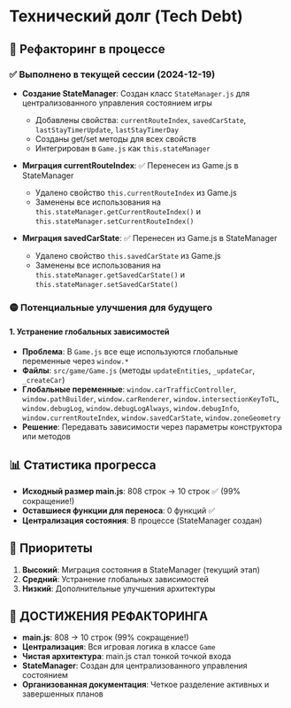 # Технический долг (Tech Debt)

## 🔄 Рефакторинг в процессе

### ✅ Выполнено в текущей сессии (2024-12-19)
- **Создание StateManager**: Создан класс `StateManager.js` для централизованного управления состоянием игры
  - Добавлены свойства: `currentRouteIndex`, `savedCarState`, `lastStayTimerUpdate`, `lastStayTimerDay`
  - Созданы get/set методы для всех свойств
  - Интегрирован в `Game.js` как `this.stateManager`

- **Миграция currentRouteIndex**: ✅ Перенесен из Game.js в StateManager
  - Удалено свойство `this.currentRouteIndex` из Game.js
  - Заменены все использования на `this.stateManager.getCurrentRouteIndex()` и `this.stateManager.setCurrentRouteIndex()`

- **Миграция savedCarState**: ✅ Перенесен из Game.js в StateManager  
  - Удалено свойство `this.savedCarState` из Game.js
  - Заменены все использования на `this.stateManager.getSavedCarState()` и `this.stateManager.setSavedCarState()`


### 🟡 Потенциальные улучшения для будущего

#### 1. Устранение глобальных зависимостей
- **Проблема**: В `Game.js` все еще используются глобальные переменные через `window.*`
- **Файлы**: `src/game/Game.js` (методы `updateEntities`, `_updateCar`, `_createCar`)
- **Глобальные переменные**: `window.carTrafficController`, `window.pathBuilder`, `window.carRenderer`, `window.intersectionKeyToTL`, `window.debugLog`, `window.debugLogAlways`, `window.debugInfo`, `window.currentRouteIndex`, `window.savedCarState`, `window.zoneGeometry`
- **Решение**: Передавать зависимости через параметры конструктора или методов

## 📊 Статистика прогресса
- **Исходный размер main.js**: 808 строк → 10 строк ✅ (99% сокращение!)
- **Оставшиеся функции для переноса**: 0 функций ✅
- **Централизация состояния**: В процессе (StateManager создан)

## 🎯 Приоритеты
1. **Высокий**: Миграция состояния в StateManager (текущий этап)
2. **Средний**: Устранение глобальных зависимостей
3. **Низкий**: Дополнительные улучшения архитектуры

## 🎉 ДОСТИЖЕНИЯ РЕФАКТОРИНГА
- **main.js**: 808 → 10 строк (99% сокращение!)
- **Централизация**: Вся игровая логика в классе `Game`
- **Чистая архитектура**: main.js стал тонкой точкой входа
- **StateManager**: Создан для централизованного управления состоянием
- **Организованная документация**: Четкое разделение активных и завершенных планов
